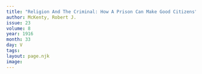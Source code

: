 ```yaml
---
title: "Religion And The Criminal: How A Prison Can Make Good Citizens"
author: McKenty, Robert J.
issue: 23
volume: 8
year: 1916
month: 33
day: V
tags:
layout: page.njk
image:
---
```





